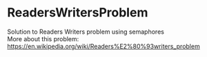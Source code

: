# ReadersWritersProblem
Solution to Readers Writers  problem using semaphores\
More about this problem: https://en.wikipedia.org/wiki/Readers%E2%80%93writers_problem 
